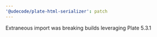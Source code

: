 ```yaml
---
'@udecode/plate-html-serializer': patch
---
```


Extraneous import was breaking builds leveraging Plate 5.3.1
